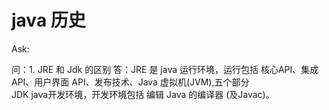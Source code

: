 # java 历史







Ask:

问：1. JRE 和 Jdk 的区别
答：JRE 是 java 运行环境，运行包括 核心API、集成 API、用户界面 API、发布技术、Java 虚拟机(JVM),五个部分  
JDK java开发环境，开发环境包括 编辑 Java 的编译器 (及Javac)。

